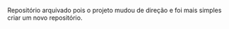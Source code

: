 Repositório arquivado pois o projeto mudou de direção e foi mais simples criar um novo repositório.
